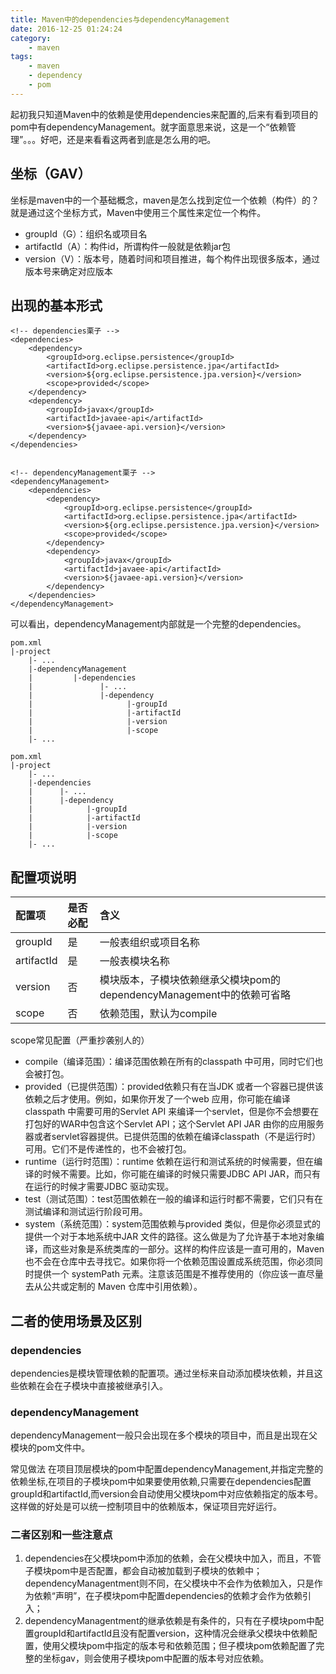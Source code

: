 ```yaml
---
title: Maven中的dependencies与dependencyManagement
date: 2016-12-25 01:24:24
category:
    - maven
tags:
    - maven
    - dependency
    - pom
---
```

起初我只知道Maven中的依赖是使用dependencies来配置的,后来有看到项目的pom中有dependencyManagement。就字面意思来说，这是一个“依赖管理”。。。好吧，还是来看看这两者到底是怎么用的吧。

## 坐标（GAV）
坐标是maven中的一个基础概念，maven是怎么找到定位一个依赖（构件）的？就是通过这个坐标方式，Maven中使用三个属性来定位一个构件。
- groupId（G）：组织名或项目名
- artifactId（A）：构件id，所谓构件一般就是依赖jar包
- version（V）：版本号，随着时间和项目推进，每个构件出现很多版本，通过版本号来确定对应版本

<!-- more -->

## 出现的基本形式
```
<!-- dependencies栗子 -->
<dependencies>  
    <dependency>  
        <groupId>org.eclipse.persistence</groupId>  
        <artifactId>org.eclipse.persistence.jpa</artifactId>  
        <version>${org.eclipse.persistence.jpa.version}</version>  
        <scope>provided</scope>  
    </dependency>  
    <dependency>  
        <groupId>javax</groupId>  
        <artifactId>javaee-api</artifactId>  
        <version>${javaee-api.version}</version>  
    </dependency>  
</dependencies>


<!-- dependencyManagement栗子 -->
<dependencyManagement>        
    <dependencies>  
        <dependency>  
            <groupId>org.eclipse.persistence</groupId>  
            <artifactId>org.eclipse.persistence.jpa</artifactId>  
            <version>${org.eclipse.persistence.jpa.version}</version>  
            <scope>provided</scope>  
        </dependency>      
        <dependency>  
            <groupId>javax</groupId>  
            <artifactId>javaee-api</artifactId>  
            <version>${javaee-api.version}</version>  
        </dependency>  
    </dependencies>  
</dependencyManagement>  
```
可以看出，dependencyManagement内部就是一个完整的dependencies。

```
pom.xml
|-project
    |- ...
    |-dependencyManagement
    |         |-dependencies
    |               |- ...
    |               |-dependency
    |                     |-groupId
    |                     |-artifactId  
    |                     |-version
    |                     |-scope
    |- ...
```
```
pom.xml
|-project
    |- ...
    |-dependencies
    |      |- ...
    |      |-dependency
    |            |-groupId
    |            |-artifactId  
    |            |-version
    |            |-scope
    |- ...
```

## 配置项说明
| 配置项          | 是否必配        |     含义        |
| :------------- | :------------- | :------------- |
|  groupId  |    是      | 一般表组织或项目名称       |
|  artifactId |   是    |  一般表模块名称    |
|  version  |  否     |   模块版本，子模块依赖继承父模块pom的dependencyManagement中的依赖可省略   |
|  scope  |   否     |   依赖范围，默认为compile    |

scope常见配置（严重抄袭别人的）
- compile（编译范围）：编译范围依赖在所有的classpath 中可用，同时它们也会被打包。
- provided（已提供范围）：provided依赖只有在当JDK 或者一个容器已提供该依赖之后才使用。例如，如果你开发了一个web 应用，你可能在编译 classpath 中需要可用的Servlet API 来编译一个servlet，但是你不会想要在打包好的WAR中包含这个Servlet API；这个Servlet API JAR 由你的应用服务器或者servlet容器提供。已提供范围的依赖在编译classpath（不是运行时）可用。它们不是传递性的，也不会被打包。
- runtime（运行时范围）：runtime 依赖在运行和测试系统的时候需要，但在编译的时候不需要。比如，你可能在编译的时候只需要JDBC API JAR，而只有在运行的时候才需要JDBC
驱动实现。
- test（测试范围）：test范围依赖在一般的编译和运行时都不需要，它们只有在测试编译和测试运行阶段可用。
- system（系统范围）：system范围依赖与provided 类似，但是你必须显式的提供一个对于本地系统中JAR 文件的路径。这么做是为了允许基于本地对象编译，而这些对象是系统类库的一部分。这样的构件应该是一直可用的，Maven 也不会在仓库中去寻找它。如果你将一个依赖范围设置成系统范围，你必须同时提供一个 systemPath 元素。注意该范围是不推荐使用的（你应该一直尽量去从公共或定制的 Maven 仓库中引用依赖）。

## 二者的使用场景及区别

### dependencies
dependencies是模块管理依赖的配置项。通过坐标来自动添加模块依赖，并且这些依赖在会在子模块中直接被继承引入。

### dependencyManagement
dependencyManagement一般只会出现在多个模块的项目中，而且是出现在父模块的pom文件中。

常见做法
在项目顶层模块的pom中配置dependencyManagement,并指定完整的依赖坐标,在项目的子模块pom中如果要使用依赖,只需要在dependencies配置groupId和artifactId,而version会自动使用父模块pom中对应依赖指定的版本号。这样做的好处是可以统一控制项目中的依赖版本，保证项目完好运行。

### 二者区别和一些注意点
1. dependencies在父模块pom中添加的依赖，会在父模块中加入，而且，不管子模块pom中是否配置，都会自动被加载到子模块的依赖中；dependencyManagentment则不同，在父模块中不会作为依赖加入，只是作为依赖“声明”，在子模块pom中配置dependencies的依赖才会作为依赖引入；
2. dependencyManagentment的继承依赖是有条件的，只有在子模块pom中配置groupId和artifactId且没有配置version，这种情况会继承父模块中依赖配置，使用父模块pom中指定的版本号和依赖范围；但子模块pom依赖配置了完整的坐标gav，则会使用子模块pom中配置的版本号对应依赖。

